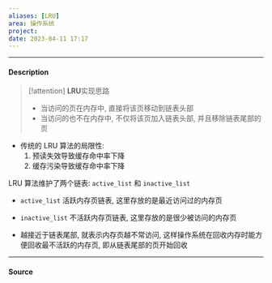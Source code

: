 ```yaml
---
aliases: [LRU]
area: 操作系统
project: 
date: 2023-04-11 17:17
---
```

---
#### Description
> [!attention] **LRU**实现思路
> - 当访问的页在内存中, 直接将该页移动到链表头部
> - 当访问的也不在内存中, 不仅将该页加入链表头部, 并且移除链表尾部的页

- 传统的 LRU 算法的局限性: 
    1. 预读失效导致缓存命中率下降
    2. 缓存污染导致缓存命中率下降

LRU 算法维护了两个链表: `active_list` 和 `inactive_list`
- `active_list` 活跃内存页链表, 这里存放的是最近访问过的内存页
- `inactive_list` 不活跃内存页链表, 这里存放的是很少被访问的内存页

- 越接近于链表尾部, 就表示内存页越不常访问, 这样操作系统在回收内存时能方便回收最不活跃的内存页, 即从链表尾部的页开始回收



---
#### Source
